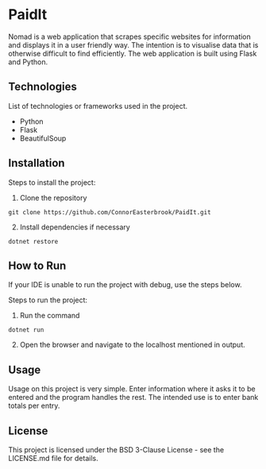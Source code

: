 # PaidIt
Nomad is a web application that scrapes specific websites for information and displays it in a user friendly way. The intention is to visualise data that is otherwise difficult to find efficiently. The web application is built using Flask and Python.

## Technologies
List of technologies or frameworks used in the project.
- Python
- Flask
- BeautifulSoup

## Installation
Steps to install the project:

1. Clone the repository
```
git clone https://github.com/ConnorEasterbrook/PaidIt.git
```

2. Install dependencies if necessary
```
dotnet restore
```

## How to Run
If your IDE is unable to run the project with debug, use the steps below.

Steps to run the project:
1. Run the command
```
dotnet run
```

2. Open the browser and navigate to the localhost mentioned in output.

## Usage
Usage on this project is very simple. Enter information where it asks it to be entered and the program handles the rest. The intended use is to enter bank totals per entry.

## License
This project is licensed under the BSD 3-Clause License - see the LICENSE.md file for details.

